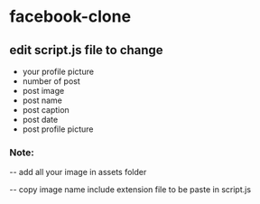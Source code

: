 # facebook-clone
 ## edit script.js file to change
- your profile picture
- number of post
- post image
- post name
- post caption
- post date
- post profile picture

### Note: 
-- add all your image in assets folder

-- copy image name include extension file to be paste
 in script.js 
